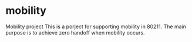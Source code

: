 # mobility
Mobility project
This is a porject for supporting mobility in 80211. 
The main purpose is to achieve  zero handoff when mobility occurs. 
